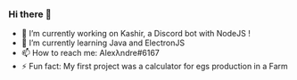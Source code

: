 ### Hi there 👋

- 🔭 I’m currently working on Kashir, a Discord bot with NodeJS !
- 🌱 I’m currently learning Java and ElectronJS
- 📫 How to reach me: Alexλndre#6167
- ⚡ Fun fact: My first project was a calculator for egs production in a Farm
